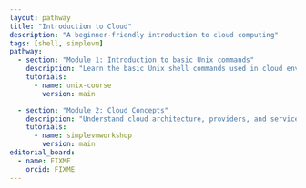 ```yaml
---
layout: pathway
title: "Introduction to Cloud"
description: "A beginner-friendly introduction to cloud computing"
tags: [shell, simplevm]
pathway:
  - section: "Module 1: Introduction to basic Unix commands"
    description: "Learn the basic Unix shell commands used in cloud environments."
    tutorials:
      - name: unix-course
        version: main

  - section: "Module 2: Cloud Concepts"
    description: "Understand cloud architecture, providers, and services."
    tutorials:
      - name: simplevmworkshop
        version: main
editorial_board:
  - name: FIXME
    orcid: FIXME
---
```


